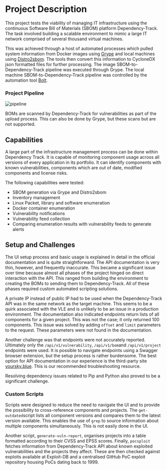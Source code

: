 # Project Description

This project tests the viability of managing IT infrastructure using the continuous Software Bill of Materials (SBOM) platform Dependency-Track. The task involved building a scalable environment to mimic a large IT network comprised of several thousand virtual machines. 

This was achieved through a host of automated processes which pulled system information from Docker images using [Grype](https://anchore.com/opensource/) and local machines using [Distro2sbom](https://pypi.org/project/distro2sbom/). The tools then convert this information to CycloneDX json formatted files for further processing. The image SBOM-to-Dependency-Track pipeline was executed through Grype. The local machine SBOM-to-Dependency-Track pipeline was controlled by the automation tool [Bolt](https://www.puppet.com/community/open-source/bolt). 

### Project Pipeline

![pipeline](../readme/images/pipeline.png)

BOMs are scanned by Dependency-Track for vulnerabilities as part of the upload process. This can also be done by Grype, but these scans but are not supported.

## Capabilities

A large part of the infrastructure management process can be done within Dependency Track. It is capable of monitoring component usage across all versions of every application in its portfolio. It can identify components with known vulnerabilities, components which are out of date, modified components and license risks.

The following capabilities were tested:

* SBOM generation via Grype and Distro2sbom
* Inventory management
* Linux Packet, library and software enumeration
* Docker container enumeration
* Vulnerability notifications
* Vulnerability feed collection
* Comparing enumeration results with vulnerability feeds to generate alerts
## Setup and Challenges

The UI setup process and basic usage is explained in detail in the official documentation and is quite straightforward. The API documentation is very thin, however, and frequently inaccurate. This became a significant issue over time because almost all phases of the project hinged on direct interaction with the API. This ranged from building the environment to creating the BOMs to sending them to Dependency-Track. All of these phases required custom automated scripting solutions. 

A private IP instead of public IP had to be used when the Dependency-Track API was in the same network as the target machine. This seems to be a quirk associated with the VLE and is unlikely to be an issue in a production environment. The documentation also indicated endpoints return lists of all components for a given project. This was not the case; it only returned 100 components. This issue was solved by adding `offset` and `limit` parameters to the request. These parameters were not found in the documentation.

Another challenge was that endpoints were not accurately reported. Ultimately only the `/api/v1/vulnerability`, `/api/v1/bom`and `/api/v1/project` endpoints were used. It is possible to navigate endpoints using a Swagger browser extension, but the setup process is rather burdensome. The best option for API documentation in our experience is the third-party site [yoursky.blue](https://yoursky.blue/documentation/rest-api/). This is our recommended troubleshooting resource.

Resolving dependency issues related to Pip and Python also proved to be a significant challenge.

### Custom Scripts

Scripts were designed to reduce the need to navigate the UI and to provide the possibility to cross-reference components and projects. The `get-outdated`script lists all component versions and compares them to the latest version available. This enables the use of `grep` to source information about multiple components simultaneously. This is not easily done in the UI. 

Another script, `generate-vuln-report`, organises projects into a table formatted according to their CVSS and EPSS scores. Finally, `pocsploit` fetches information from Dependency-Track API about known exploited vulnerabilities and the projects they affect. These are then checked against exploits available at Exploit-DB and a centralised GitHub PoC exploit repository housing PoCs dating back to 1999.
